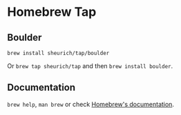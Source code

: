 # Homebrew Tap

## Boulder

`brew install sheurich/tap/boulder`

Or `brew tap sheurich/tap` and then `brew install boulder`.

## Documentation

`brew help`, `man brew` or check [Homebrew's documentation](https://docs.brew.sh).

